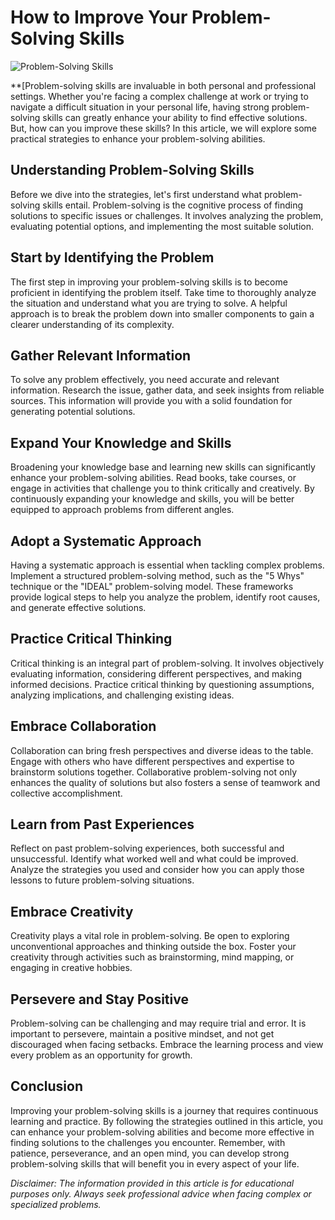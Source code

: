 # How to Improve Your Problem-Solving Skills



![Problem-Solving Skills](image-url)

**[Problem-solving skills are invaluable in both personal and professional settings. Whether you're facing a complex challenge at work or trying to navigate a difficult situation in your personal life, having strong problem-solving skills can greatly enhance your ability to find effective solutions. But, how can you improve these skills? In this article, we will explore some practical strategies to enhance your problem-solving abilities.

## Understanding Problem-Solving Skills

Before we dive into the strategies, let's first understand what problem-solving skills entail. Problem-solving is the cognitive process of finding solutions to specific issues or challenges. It involves analyzing the problem, evaluating potential options, and implementing the most suitable solution.

## Start by Identifying the Problem

The first step in improving your problem-solving skills is to become proficient in identifying the problem itself. Take time to thoroughly analyze the situation and understand what you are trying to solve. A helpful approach is to break the problem down into smaller components to gain a clearer understanding of its complexity.

## Gather Relevant Information

To solve any problem effectively, you need accurate and relevant information. Research the issue, gather data, and seek insights from reliable sources. This information will provide you with a solid foundation for generating potential solutions.

## Expand Your Knowledge and Skills

Broadening your knowledge base and learning new skills can significantly enhance your problem-solving abilities. Read books, take courses, or engage in activities that challenge you to think critically and creatively. By continuously expanding your knowledge and skills, you will be better equipped to approach problems from different angles.

## Adopt a Systematic Approach

Having a systematic approach is essential when tackling complex problems. Implement a structured problem-solving method, such as the "5 Whys" technique or the "IDEAL" problem-solving model. These frameworks provide logical steps to help you analyze the problem, identify root causes, and generate effective solutions.

## Practice Critical Thinking

Critical thinking is an integral part of problem-solving. It involves objectively evaluating information, considering different perspectives, and making informed decisions. Practice critical thinking by questioning assumptions, analyzing implications, and challenging existing ideas.

## Embrace Collaboration

Collaboration can bring fresh perspectives and diverse ideas to the table. Engage with others who have different perspectives and expertise to brainstorm solutions together. Collaborative problem-solving not only enhances the quality of solutions but also fosters a sense of teamwork and collective accomplishment.

## Learn from Past Experiences

Reflect on past problem-solving experiences, both successful and unsuccessful. Identify what worked well and what could be improved. Analyze the strategies you used and consider how you can apply those lessons to future problem-solving situations.

## Embrace Creativity

Creativity plays a vital role in problem-solving. Be open to exploring unconventional approaches and thinking outside the box. Foster your creativity through activities such as brainstorming, mind mapping, or engaging in creative hobbies.

## Persevere and Stay Positive

Problem-solving can be challenging and may require trial and error. It is important to persevere, maintain a positive mindset, and not get discouraged when facing setbacks. Embrace the learning process and view every problem as an opportunity for growth.

## Conclusion

Improving your problem-solving skills is a journey that requires continuous learning and practice. By following the strategies outlined in this article, you can enhance your problem-solving abilities and become more effective in finding solutions to the challenges you encounter. Remember, with patience, perseverance, and an open mind, you can develop strong problem-solving skills that will benefit you in every aspect of your life.

*Disclaimer: The information provided in this article is for educational purposes only. Always seek professional advice when facing complex or specialized problems.*